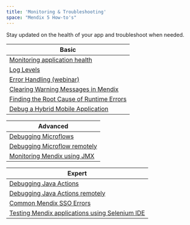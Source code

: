 ```yaml
---
title: 'Monitoring & Troubleshooting'
space: "Mendix 5 How-to's"
---
```


Stay updated on the health of your app and troubleshoot when needed.

| Basic
| -----------------------------------------------------------------------------------
| [Monitoring application health](/developerportal/operate/monitoring-application-health)
| [Log Levels](log-levels)
| [Error Handling (webinar)](http://ww2.mendix.com/Expert-Webinar.Error-Handling.html)
| [Clearing Warning Messages in Mendix](clearing-warning-messages-in-mendix)
| [Finding the Root Cause of Runtime Errors](finding-the-root-cause-of-runtime-errors)
| [Debug a Hybrid Mobile Application](debug-a-hybrid-mobile-application)

| Advanced
| -----------------------------------------------------------------------------------
| [Debugging Microflows](debugging-microflows)
| [Debugging Microflow remotely](debugging-microflows-remotely)
| [Monitoring Mendix using JMX](monitoring-mendix-using-jmx)

| Expert
| -----------------------------------------------------------------------------------
| [Debugging Java Actions](debugging-java-actions)
| [Debugging Java Actions remotely](debugging-java-actions-remotely)
| [Common Mendix SSO Errors](common-mendix-sso-errors)
| [Testing Mendix applications using Selenium IDE](testing-mendix-applications-using-selenium-ide)
